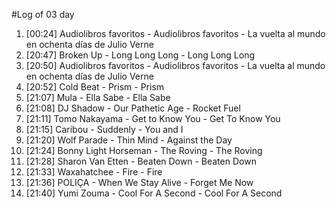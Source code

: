 #Log of 03 day

1. [00:24] Audiolibros favoritos - Audiolibros favoritos - La vuelta al mundo en ochenta días de Julio Verne
1. [20:47] Broken Up - Long Long Long - Long Long Long
1. [20:50] Audiolibros favoritos - Audiolibros favoritos - La vuelta al mundo en ochenta días de Julio Verne
1. [20:52] Cold Beat - Prism - Prism
1. [21:07] Mula - Ella Sabe - Ella Sabe
1. [21:08] DJ Shadow - Our Pathetic Age - Rocket Fuel
1. [21:11] Tomo Nakayama - Get to Know You - Get To Know You
1. [21:15] Caribou - Suddenly - You and I
1. [21:20] Wolf Parade - Thin Mind - Against the Day
1. [21:24] Bonny Light Horseman - The Roving - The Roving
1. [21:28] Sharon Van Etten - Beaten Down - Beaten Down
1. [21:33] Waxahatchee - Fire - Fire
1. [21:36] POLIÇA - When We Stay Alive - Forget Me Now
1. [21:40] Yumi Zouma - Cool For A Second - Cool For A Second
